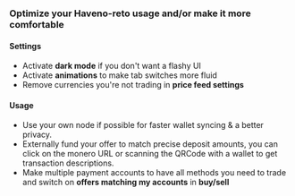 ### Optimize your Haveno-reto usage and/or make it more comfortable
#### Settings
- Activate **dark mode** if you don't want a flashy UI
- Activate **animations** to make tab switches more fluid
- Remove currencies you're not trading in **price feed settings**
#### Usage
- Use your own node if possible for faster wallet syncing & a better privacy.
- Externally fund your offer to match precise deposit amounts, you can click on the monero URL or scanning the QRCode with a wallet to get transaction descriptions.
- Make multiple payment accounts to have all methods you need to trade and switch on **offers matching my accounts** in **buy/sell**


